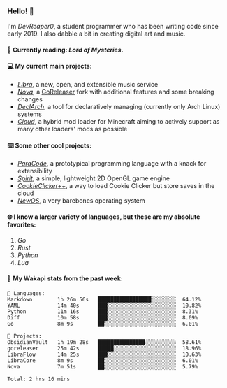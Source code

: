 ### Hello! 👋

I'm _DevReaper0_, a student programmer who has been writing code since early 2019. I also dabble a bit in creating digital art and music.

#### 📖 Currently reading: *Lord of Mysteries*.

#### 💻 My current main projects:

-   _[Libra](https://github.com/LibraMusic)_, a new, open, and extensible music service
-   _[Nova](https://github.com/LibraMusic/Nova)_, a [GoReleaser](https://github.com/goreleaser/goreleaser) fork with additional features and some breaking changes
-   _[DeclArch](https://github.com/DevReaper0/declarch)_, a tool for declaratively managing (currently only Arch Linux) systems
-   _[Cloud](https://github.com/CloudLoaderMC/CloudLoader)_, a hybrid mod loader for Minecraft aiming to actively support as many other loaders' mods as possible

#### ⌨️ Some other cool projects:

-   _[ParaCode](https://github.com/ParaCodeLang/ParaCode)_, a prototypical programming language with a knack for extensibility
-   _[Spirit](https://gitlab.com/DevReaper0/SpiritEngine)_, a simple, lightweight 2D OpenGL game engine
-   _[CookieClicker++](https://github.com/DevReaper0/CookieClickerPlusPlus)_, a way to load Cookie Clicker but store saves in the cloud
-   _[NewOS](https://github.com/DevReaper0/NewOS)_, a very barebones operating system

#### 🌐 I know a larger variety of languages, but these are my absolute favorites:

1. _Go_
2. _Rust_
3. _Python_
4. _Lua_

#### 📡 My Wakapi stats from the past week:

```text
💾 Languages:
Markdown        1h 26m 56s   █████████████████░░░░░░░░  64.12%
YAML            14m 40s      ███░░░░░░░░░░░░░░░░░░░░░░  10.82%
Python          11m 16s      ███░░░░░░░░░░░░░░░░░░░░░░  8.31%
Diff            10m 58s      ███░░░░░░░░░░░░░░░░░░░░░░  8.09%
Go              8m 9s        ██░░░░░░░░░░░░░░░░░░░░░░░  6.01%

💼 Projects:
ObsidianVault   1h 19m 28s   ███████████████░░░░░░░░░░  58.61%
goreleaser      25m 42s      █████░░░░░░░░░░░░░░░░░░░░  18.96%
LibraFlow       14m 25s      ███░░░░░░░░░░░░░░░░░░░░░░  10.63%
LibraCore       8m 9s        ██░░░░░░░░░░░░░░░░░░░░░░░  6.01%
Nova            7m 51s       ██░░░░░░░░░░░░░░░░░░░░░░░  5.79%

Total: 2 hrs 16 mins
```
